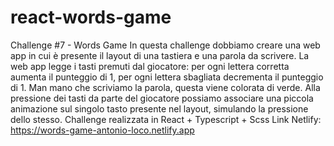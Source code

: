 # react-words-game
Challenge #7 - Words Game
In questa challenge dobbiamo creare una web app in cui è presente il layout di una tastiera e una parola da scrivere. La web app legge i tasti premuti dal giocatore: per ogni lettera corretta aumenta il punteggio di 1, per ogni lettera sbagliata decrementa il punteggio di 1. Man mano che scriviamo la parola, questa viene colorata di verde. Alla pressione dei tasti da parte del giocatore possiamo associare una piccola animazione sul singolo tasto presente nel layout, simulando la pressione dello stesso.
Challenge realizzata in React + Typescript + Scss
Link Netlify: https://words-game-antonio-loco.netlify.app
